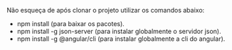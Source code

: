 Não esqueça de após clonar o projeto utilizar os comandos abaixo:
- npm install (para baixar os pacotes).
- npm install -g json-server (para instalar globalmente o servidor json).
- npm install -g @angular/cli (para instalar globalmente a cli do angular).